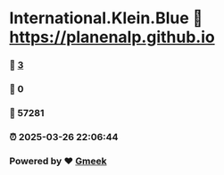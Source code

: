 # International.Klein.Blue :link: https://planenalp.github.io 
### :page_facing_up: [3](https://planenalp.github.io/tag.html) 
### :speech_balloon: 0 
### :hibiscus: 57281 
### :alarm_clock: 2025-03-26 22:06:44 
### Powered by :heart: [Gmeek](https://github.com/Meekdai/Gmeek)
